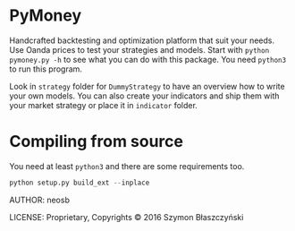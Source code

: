 PyMoney
=======

Handcrafted backtesting and optimization platform that suit
your needs. Use Oanda prices to test your strategies and
models. Start with `python pymoney.py -h` to see what you can do with
this package. You need `python3` to run this program.

Look in `strategy` folder for `DummyStrategy` to have an
overview how to write your own models. You can also create
your indicators and ship them with your market strategy or
place it in `indicator` folder.

# Compiling from source

You need at least `python3` and there are some requirements too.

```python
python setup.py build_ext --inplace
```

AUTHOR: neosb

LICENSE: Proprietary,
Copyrights &copy; 2016 Szymon Błaszczyński
